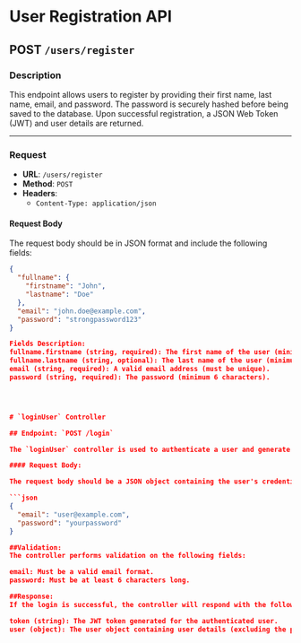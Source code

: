# User Registration API

## **POST** `/users/register`

### **Description**
This endpoint allows users to register by providing their first name, last name, email, and password. The password is securely hashed before being saved to the database. Upon successful registration, a JSON Web Token (JWT) and user details are returned.

---

### **Request**

- **URL**: `/users/register`
- **Method**: `POST`
- **Headers**:
  - `Content-Type: application/json`

#### **Request Body**
The request body should be in JSON format and include the following fields:

```json
{
  "fullname": {
    "firstname": "John",
    "lastname": "Doe"
  },
  "email": "john.doe@example.com",
  "password": "strongpassword123"
}

Fields Description:
fullname.firstname (string, required): The first name of the user (minimum 3 characters).
fullname.lastname (string, optional): The last name of the user (minimum 3 characters).
email (string, required): A valid email address (must be unique).
password (string, required): The password (minimum 6 characters).




# `loginUser` Controller

## Endpoint: `POST /login`

The `loginUser` controller is used to authenticate a user and generate an authentication token (JWT) upon successful login.

#### Request Body:

The request body should be a JSON object containing the user's credentials:

```json
{
  "email": "user@example.com",
  "password": "yourpassword"
}

##Validation:
The controller performs validation on the following fields:

email: Must be a valid email format.
password: Must be at least 6 characters long.

##Response:
If the login is successful, the controller will respond with the following JSON object:

token (string): The JWT token generated for the authenticated user.
user (object): The user object containing user details (excluding the password).
